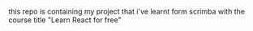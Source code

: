 this repo is containing my project that i've learnt form scrimba with the course title "Learn React for free"
